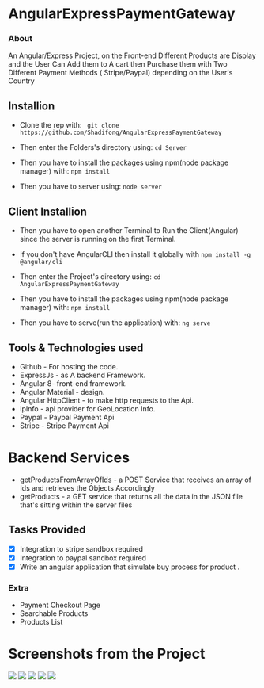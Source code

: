 # AngularExpressPaymentGateway
### About
An Angular/Express Project, on the Front-end Different Products are Display and the User Can Add them to A cart then
Purchase them with Two Different Payment Methods ( Stripe/Paypal) depending on the User's Country

## Installion
* Clone the rep with:
``` git clone https://github.com/Shadifong/AngularExpressPaymentGateway```

* Then enter the Folders's directory using:
```cd Server ```
* Then you have to install the packages using npm(node package manager) with:
``` npm install ```

* Then you have to server using:
``` node server ```

## Client Installion
* Then you have to open another Terminal to Run the Client(Angular) since the server is running on the first Terminal.

* If you don't have AngularCLI then install it globally with
```npm install -g @angular/cli ```

* Then enter the Project's directory using:
```cd AngularExpressPaymentGateway ```

* Then you have to install the packages using npm(node package manager) with:
``` npm install ```

* Then you have to serve(run the application) with:
``` ng serve ```


## Tools & Technologies used


* Github - For hosting the code.
* ExpressJs - as A backend Framework.
* Angular 8- front-end framework.
* Angular Material - design.
* Angular HttpClient - to make http requests to the Api.
* ipInfo - api provider for GeoLocation Info.
* Paypal - Paypal Payment Api
* Stripe - Stripe Payment Api

# Backend Services
* getProductsFromArrayOfIds - a POST Service that receives an array of Ids and retrieves the Objects Accordingly
* getProducts - a GET service that returns all the data in the JSON file that's sitting within the server files

## Tasks Provided

- [x] Integration to stripe sandbox required
- [x] Integration to paypal sandbox required
- [x] Write an angular application that simulate buy process for product .

### Extra
* Payment Checkout Page
* Searchable Products
* Products List



# Screenshots from the Project
![](https://i.imgur.com/UOW9LKO.png)
![](https://i.imgur.com/CerSJW6.png)
![](https://i.imgur.com/qIiqtrJ.png)
![](https://i.imgur.com/7Qr2EUU.png)
![](https://i.imgur.com/dIh9yLv.png)